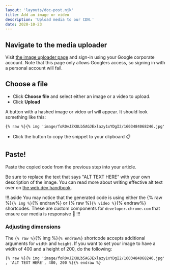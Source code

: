 ```yaml
---
layout: 'layouts/doc-post.njk'
title: Add an image or video
description: 'Upload media to our CDN.'
date: 2020-10-23
---
```


## Navigate to the media uploader

Visit [the image uploader page](https://chrome-gcs-uploader.web.app/) and
sign-in using your Google corporate account. Note that this page only allows
Googlers access, so signing in with a personal account will fail.

## Choose a file

- Click **Choose file** and select either an image or a video to upload.
- Click **Upload**

A button with a hashed image or video url will appear. It should look something
like this:

```md
{% raw %}{% img 'image/foR0vJZKULb5AGJExlazy1xYDgI2/1603484068246.jpg' , 'ALT TEXT HERE' %}{% endraw %}
```

- Click the button to copy the snippet to your clipboard 📋

## Paste!

Paste the copied code from the previous step into your article.

Be sure to replace the text that says "ALT TEXT HERE" with your own description
of the image. You can read more about writing effective alt text over on [the
web.dev handbook](https://web.dev/handbook/inclusion-and-accessibility/#use-inclusive-images).

!!!.aside
You may notice that the generated code is using either the
{% raw %}`{% img %}`{% endraw%} or {% raw %}`{% video %}`{% endraw%} shortcodes.
These are custom components for `developer.chrome.com` that ensure our media is
responsive 📱
!!!

### Adjusting dimensions

The `{% raw %}`{% img %}`{% endraw%}` shortcode accepts additional arguments for
`width` and `height`. If you want to set your image to have a width of 400 and
a height of 200, do the following:

```
{% raw %}{% img 'image/foR0vJZKULb5AGJExlazy1xYDgI2/1603484068246.jpg' , 'ALT TEXT HERE', 400, 200 %}{% endraw %}
```

